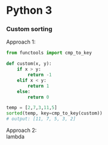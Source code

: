 # Python 3
### Custom sorting
Approach 1: <br />
````python
from functools import cmp_to_key

def custom(x, y):
    if x > y:
        return -1
    elif x < y:
    	return 1
    else:
        return 0

temp = [2,7,3,11,5]
sorted(temp, key=cmp_to_key(custom))
# output: [11, 7, 5, 3, 2]
````
Approach 2: <br />
lambda